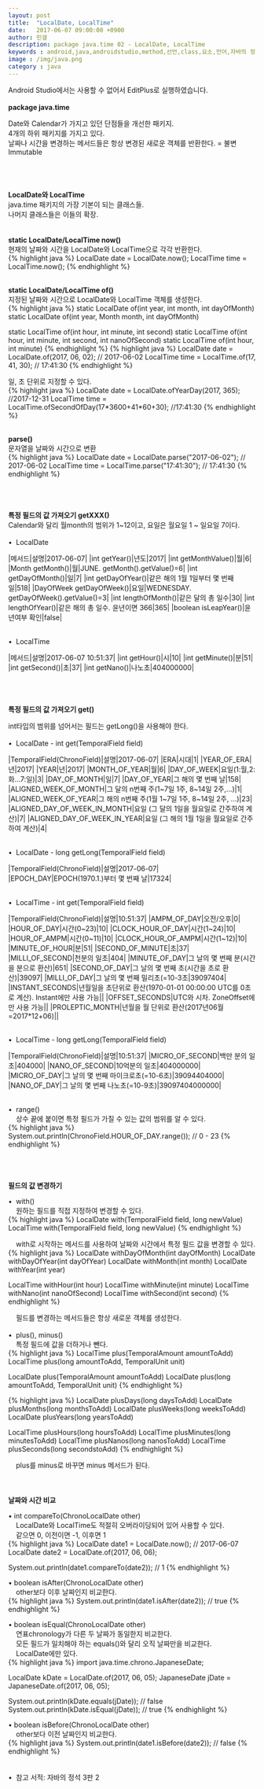 ```yaml
---
layout: post
title:  "LocalDate, LocalTime"
date:   2017-06-07 09:00:00 +0900
author: 민갤
description: package java.time 02 - LocalDate, LocalTime
keywords : android,java,androidstudio,method,선언,class,요소,언어,자바의 정석,프로그래밍,package,java.time,LocalDate,LocalTime
image : /img/java.png
category : java
---
```

<div><span class="red">Android Studio에서는 사용할 수 없어서 EditPlus로 실행하였습니다.</span></div>
<br>

<div><strong class="h2">package java.time</strong></div><p></p>
<div>Date와 Calendar가 가지고 있던 단점들을 개선한 패키지.</div>
<div>4개의 하위 패키지를 가지고 있다.</div>
<div>날짜나 시간을 변경하는 메서드들은 항상 변경된 새로운 객체를 반환한다. = 불변Immutable</div>
<br>
<br>
<br>
<br>

<div><strong class="h2">LocalDate와 LocalTime</strong></div>
<div>java.time 패키지의 가장 기본이 되는 클래스들.</div>
<div>나머지 클래스들은 이들의 확장.</div>
<br>
<br>

<div><strong>static LocalDate/LocalTime now()</strong></div>
<div>현재의 날짜와 시간을 LocalDate와 LocalTime으로 각각 반환한다.</div>
{% highlight java %}
LocalDate date = LocalDate.now();
LocalTime time = LocalTime.now();
{% endhighlight %}<p></p>
<br>

<div><strong>static LocalDate/LocalTime of()</strong></div>
<div>지정된 날짜와 시간으로 LocalDate와 LocalTime 객체를 생성한다.</div>
{% highlight java %}
static LocalDate of(int year, int month, int dayOfMonth)
static LocalDate of(int year, Month month, int dayOfMonth)

static LocalTime of(int hour, int minute, int second)
static LocalTime of(int hour, int minute, int second, int nanoOfSecond)
static LocalTime of(int hour, int minute)
{% endhighlight %}
{% highlight java %}
LocalDate date = LocalDate.of(2017, 06, 02);    // 2017-06-02
LocalTime time = LocalTime.of(17, 41, 30);      // 17:41:30
{% endhighlight %}<p></p>
<div>일, 초 단위로 지정할 수 있다.</div>
{% highlight java %}
LocalDate date = LocalDate.ofYearDay(2017, 365);                //2017-12-31  
LocalTime time = LocalTime.ofSecondOfDay(17*3600+41*60+30);     //17:41:30
{% endhighlight %}<p></p>
<br>

<div><strong>parse()</strong></div>
<div>문자열을 날짜와 시간으로 변환</div>
{% highlight java %}
LocalDate date = LocalDate.parse("2017-06-02");       // 2017-06-02
LocalTime time = LocalTime.parse("17:41:30");         // 17:41:30
{% endhighlight %}<p></p>
<br>
<br>
<br>

<div><strong>특정 필드의 값 가져오기 getXXX()</strong></div>
<div>Calendar와 달리 월month의 범위가 1~12이고, 요일은 월요일 1 ~ 일요일 7이다.</div>
<br>

<div>&#149;&nbsp; LocalDate</div>

|메서드|설명|2017-06-07|
|int getYear()|년도|2017|
|int getMonthValue()|월|6|
|Month getMonth()|월|JUNE. getMonth().getValue()=6|
|int getDayOfMonth()|일|7|
|int getDayOfYear()|같은 해의 1월 1일부터 몇 번째 일|518|
|DayOfWeek getDayOfWeek()|요일|WEDNESDAY. getDayOfWeek().getValue()=3|
|int lengthOfMonth()|같은 달의 총 일수|30|
|int lengthOfYear()|같은 해의 총 일수. 윤년이면 366|365|
|boolean isLeapYear()|윤년여부 확인|false|

<br>
<div>&#149;&nbsp; LocalTime</div>

|메서드|설명|2017-06-07 10:51:37|
|int getHour()|시|10|
|int getMinute()|분|51|
|int getSecond()|초|37|
|int getNano()|나노초|404000000|

<br>
<br>
<br>

<div><strong>특정 필드의 값 가져오기 get()</strong></div><p></p>
<div>int타입의 범위를 넘어서는 필드는 getLong()을 사용해야 한다.</div>
<br>

<div>&#149;&nbsp; LocalDate - int get(TemporalField field)</div>

|TemporalField(ChronoField)|설명|2017-06-07|
|ERA|시대|1|
|YEAR_OF_ERA|년|2017|
|YEAR|년|2017|
|MONTH_OF_YEAR|월|6|
|DAY_OF_WEEK|요일(1:월,2:화...7:일)|3|
|DAY_OF_MONTH|일|7|
|DAY_OF_YEAR|그 해의 몇 번째 날|158|
|ALIGNED_WEEK_OF_MONTH|그 달의 n번째 주(1~7일 1주, 8~14일 2주,...)|1|
|ALIGNED_WEEK_OF_YEAR|그 해의 n번째 주(1월 1~7일 1주, 8~14일 2주, ...)|23|
|ALIGNED_DAY_OF_WEEK_IN_MONTH|요일 (그 달의 1일을 월요일로 간주하여 계산)|7|
|ALIGNED_DAY_OF_WEEK_IN_YEAR|요일 (그 해의 1월 1일을 월요일로 간주하여 계산)|4|

<br>
<div>&#149;&nbsp; LocalDate - long getLong(TemporalField field)</div>

|TemporalField(ChronoField)|설명|2017-06-07|
|EPOCH_DAY|EPOCH(1970.1.)부터 몇 번째 날|17324|

<br>
<div>&#149;&nbsp; LocalTime - int get(TemporalField field)</div>

|TemporalField(ChronoField)|설명|10:51:37|
|AMPM_OF_DAY|오전/오후|0|
|HOUR_OF_DAY|시간(0~23)|10|
|CLOCK_HOUR_OF_DAY|시간(1~24)|10|
|HOUR_OF_AMPM|시간(0~11)|10|
|CLOCK_HOUR_OF_AMPM|시간(1~12)|10|
|MINUTE_OF_HOUR|분|51|
|SECOND_OF_MINUTE|초|37|
|MILLI_OF_SECOND|천분의 일초|404|
|MINUTE_OF_DAY|그 날의 몇 번째 분(시간을 분으로 환산)|651|
|SECOND_OF_DAY|그 날의 몇 번째 초(시간을 초로 환산)|39097|
|MILLI_OF_DAY|그 날의 몇 번째 밀리초(=10-3초|39097404|
|INSTANT_SECONDS|년월일을 초단위로 환산(1970-01-01 00:00:00 UTC를 0초로 계산). Instant에만 사용 가능||
|OFFSET_SECONDS|UTC와 시차. ZoneOffset에만 사용 가능||
|PROLEPTIC_MONTH|년월을 월 단위로 환산(2017년06월=2017*12+06)||

<br>
<div>&#149;&nbsp; LocalTime - long getLong(TemporalField field)</div>

|TemporalField(ChronoField)|설명|10:51:37|
|MICRO_OF_SECOND|백만 분의 일초|404000|
|NANO_OF_SECOND|10억분의 일초|404000000|
|MICRO_OF_DAY|그 날의 몇 번째 마이크로초(=10-6초)|39094404000|
|NANO_OF_DAY|그 날의 몇 번째 나노초(=10-9초)|39097404000000|

<br>
<div>&#149;&nbsp; range()</div>
<div>&nbsp; &nbsp; 상수 끝에 붙이면 특정 필드가 가질 수 있는 값의 범위를 알 수 있다.</div>
{% highlight java %}
System.out.println(ChronoField.HOUR_OF_DAY.range());       // 0 - 23
{% endhighlight %}<p></p>

<br>
<br>
<br>

<div><strong>필드의 값 변경하기</strong></div><p></p>
<div>&#149;&nbsp; with()</div>
<div>&nbsp; &nbsp; 원하는 필드를 직접 지정하여 변경할 수 있다.</div>
{% highlight java %}
LocalDate with(TemporalField field, long newValue)
LocalTime with(TemporalField field, long newValue)
{% endhighlight %}<p></p>
<div>&nbsp; &nbsp; with로 시작하는 메서드를 사용하여 날짜와 시간에서 특정 필드 값을 변경할 수 있다.</div>
{% highlight java %}
LocalDate withDayOfMonth(int dayOfMonth)
LocalDate withDayOfYear(int dayOfYear)
LocalDate withMonth(int month)
LocalDate withYear(int year)

LocalTime withHour(int hour)
LocalTime withMinute(int minute)
LocalTime withNano(int nanoOfSecond)
LocalTime withSecond(int second)
{% endhighlight %}<p></p>
<div>&nbsp; &nbsp; 필드를 변경하는 메서드들은 항상 새로운 객체를 생성한다.</div>
<br>

<div>&#149;&nbsp; plus(), minus()</div>
<div>&nbsp; &nbsp; 특정 필드에 값을 더하거나 뺀다.</div>
{% highlight java %}
LocalTime plus(TemporalAmount amountToAdd)
LocalTime plus(long amountToAdd, TemporalUnit unit)

LocalDate plus(TemporalAmount amountToAdd)
LocalDate plus(long amountToAdd, TemporalUnit unit)
{% endhighlight %}<p></p>
{% highlight java %}
LocalDate plusDays(long daysToAdd)
LocalDate plusMonths(long monthsToAdd)
LocalDate plusWeeks(long weeksToAdd)
LocalDate plusYears(long yearsToAdd)

LocalTime plusHours(long hoursToAdd)
LocalTime plusMinutes(long minutesToAdd)
LocalTime plusNanos(long nanosToAdd)
LocalTime plusSeconds(long secondstoAdd)
{% endhighlight %}<p></p>
<div>&nbsp; &nbsp; plus를 minus로 바꾸면 minus 메서드가 된다.</div>
<br>
<br>
<br>

<div><strong>날짜와 시간 비교</strong></div><p></p>
<div>&#149;&nbsp;int compareTo(ChronoLocalDate other)</div>
<div>&nbsp; &nbsp; LocalDate와 LocalTime도 적절히 오버라이딩되어 있어 사용할 수 있다.</div>
<div>&nbsp; &nbsp; 같으면 0, 이전이면 -1, 이후면 1</div>
{% highlight java %}
LocalDate date1 = LocalDate.now();               // 2017-06-07
LocalDate date2 = LocalDate.of(2017, 06, 06);

System.out.println(date1.compareTo(date2));      // 1
{% endhighlight %}<p></p>
<div>&#149;&nbsp;boolean isAfter(ChronoLocalDate other)</div>
<div>&nbsp; &nbsp; other보다 이후 날짜인지 비교한다.</div>
{% highlight java %}
System.out.println(date1.isAfter(date2));        // true
{% endhighlight %}<p></p>
<div>&#149;&nbsp;boolean isEqual(ChronoLocalDate other)</div>
<div>&nbsp; &nbsp; 연표chronology가 다른 두 날짜가 동일한지 비교한다.</div>
<div>&nbsp; &nbsp; 모든 필드가 일치해야 하는 equals()와 달리 오직 날짜만을 비교한다.</div>
<div>&nbsp; &nbsp; LocalDate에만 있다.</div>
{% highlight java %}
import java.time.chrono.JapaneseDate;

LocalDate kDate = LocalDate.of(2017, 06, 05);
JapaneseDate jDate = JapaneseDate.of(2017, 06, 05);

System.out.println(kDate.equals(jDate));   // false
System.out.println(kDate.isEqual(jDate));  // true
{% endhighlight %}<p></p>
<div>&#149;&nbsp;boolean isBefore(ChronoLocalDate other)</div>
<div>&nbsp; &nbsp; other보다 이전 날짜인지 비교한다.</div>
{% highlight java %}
System.out.println(date1.isBefore(date2));      // false
{% endhighlight %}

<br>
<br>
<br>
&#149;&nbsp; 참고 서적: 자바의 정석 3판 2